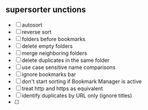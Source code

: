 
## supersorter unctions
- [ ] autosort
- [ ] reverse sort
- [ ] folders before bookmarks
- [ ] delete empty folders
- [ ] merge neighboring folders
- [ ] delete duplicates in the same folder
- [ ] use case sensitive name comparisons
- [ ] ignore bookmarks bar
- [ ] don't start sorting if Bookmark Manager is active
- [ ] treat http and https as equivalent
- [ ] identify duplicates by URL only (ignore titles)
- [ ] 
